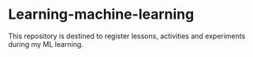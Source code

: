 # Learning-machine-learning

This repository is destined to register lessons, activities and experiments during my ML learning.